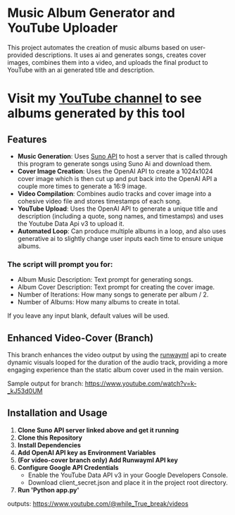 # Music Album Generator and YouTube Uploader

This project automates the creation of music albums based on user-provided descriptions. It uses ai and generates songs, creates cover images, combines them into a video, and uploads the final product to YouTube with an ai generated title and description.

# Visit my [YouTube channel](https://www.youtube.com/@while_True_break/videos) to see albums generated by this tool

## Features
- **Music Generation**:
Uses [Suno API](https://github.com/gcui-art/suno-api) to host a server that is called through this program to generate songs using Suno Ai and download them.
- **Cover Image Creation**: Uses the OpenAI API to create a 1024x1024 cover image which is then cut up and put back into the OpenAI API a couple more times to generate a 16:9 image.
- **Video Compilation**: Combines audio tracks and cover image into a cohesive video file and stores timestamps of each song.
- **YouTube Upload**: Uses the OpenAI API to generate a unique title and description (including a quote, song names, and timestamps) and uses the Youtube Data Api v3 to upload it.
- **Automated Loop**: Can produce multiple albums in a loop, and also uses generative ai to slightly change user inputs each time to ensure unique albums.

 ### The script will prompt you for:
- Album Music Description: Text prompt for generating songs.
- Album Cover Description: Text prompt for creating the cover image.
- Number of Iterations: How many songs to generate per album / 2.
- Number of Albums: How many albums to create in total.
  
If you leave any input blank, default values will be used.

## Enhanced Video-Cover (Branch)

This branch enhances the video output by using the [runwayml](https://runwayml.com/) api to create dynamic visuals looped for the duration of the audio track, providing a more engaging experience than the static album cover used in the main version.

Sample output for branch: https://www.youtube.com/watch?v=k-_kJ53d0UM

## Installation and Usage

1. **Clone Suno API server linked above and get it running**
2. **Clone this Repository**
3. **Install Dependencies**
4. **Add OpenAI API key as Environment Variables**
5. **(For video-cover branch only) Add Runwayml API key**
6. **Configure Google API Credentials**
   - Enable the YouTube Data API v3 in your Google Developers Console.
   - Download client_secret.json and place it in the project root directory.
7. **Run 'Python app.py'**

outputs:
https://www.youtube.com/@while_True_break/videos




